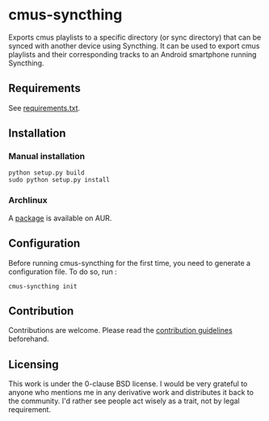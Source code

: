 # cmus-syncthing
Exports cmus playlists to a specific directory (or sync directory) that can be synced with another device using Syncthing. It can be used to export cmus playlists and their corresponding tracks to an Android smartphone running Syncthing.

## Requirements
See [requirements.txt](requirements.txt).

## Installation
### Manual installation
```
python setup.py build
sudo python setup.py install
```

### Archlinux
A [package](https://aur.archlinux.org/packages/cmus-syncthing/) is available on AUR.

## Configuration
Before running cmus-syncthing for the first time, you need to generate a configuration file. To do so, run : 
```
cmus-syncthing init
```

## Contribution
Contributions are welcome. Please read the [contribution guidelines](CONTRIBUTING.md) beforehand.

## Licensing
This work is under the 0-clause BSD license. I would be very grateful to anyone who mentions me in any derivative work and distributes it back to the community. I'd rather see people act wisely as a trait, not by legal requirement.
